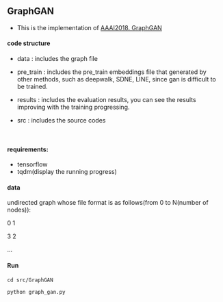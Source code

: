 ## GraphGAN

- This is the implementation of [AAAI2018. GraphGAN](https://hwwang55.github.io/files/2018-AAAI-GraphGAN.pdf)



#### code structure

- data : includes the graph file

- pre_train : includes the pre_train embeddings file that generated by other methods, such as deepwalk, SDNE, LINE, since gan is difficult to be trained. 

- results : includes the evaluation results, you can see the results improving with the training progressing.

- src : includes the source codes

  ​

#### requirements:

- tensorflow
- tqdm(display the running progress)


#### data

undirected graph whose file format is as follows(from 0 to N(number of nodes)):

0	1

3	2

...

#### Run

```cd src/GraphGAN```

```python graph_gan.py```

